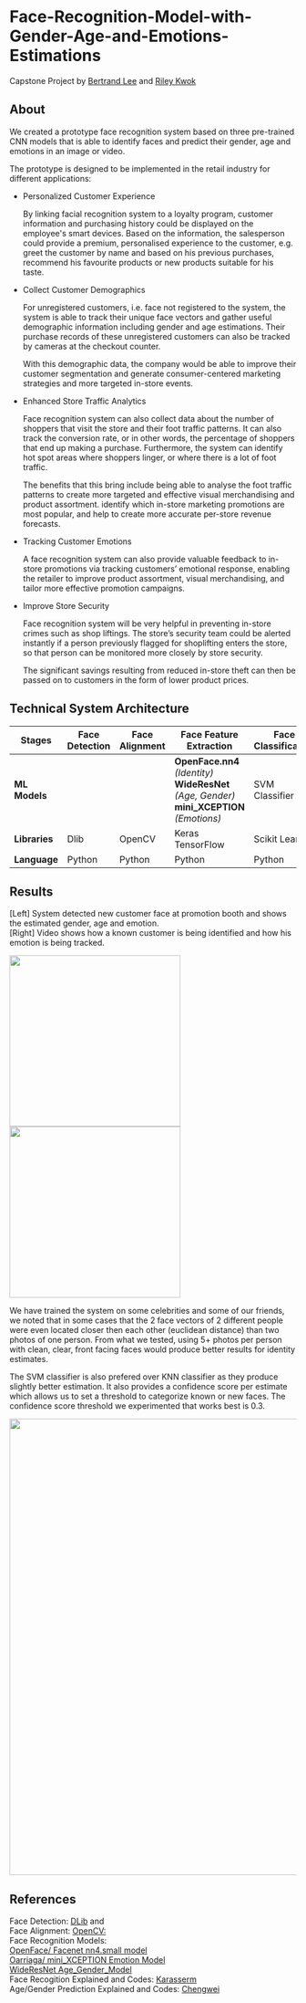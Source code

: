 # Face-Recognition-Model-with-Gender-Age-and-Emotions-Estimations
Capstone Project by [Bertrand Lee](https://github.com/bertrandlee) and [Riley Kwok](https://github.com/rileykwok)

## About

We created a prototype face recognition system based on three pre-trained CNN models that is able to identify faces and predict their gender, age and emotions in an image or video. 

The prototype is designed to be implemented in the retail industry for different applications:
- Personalized Customer Experience

   By linking facial recognition system to a loyalty program, customer information and purchasing history could be displayed on the employee's smart devices. Based on the information, the salesperson could provide a premium, personalised experience to the customer, e.g. greet the customer by name and based on his previous purchases, recommend his favourite products or new products suitable for his taste. 

- Collect Customer Demographics

   For unregistered customers, i.e. face not registered to the system, the system is able to track their unique face vectors and gather useful demographic information including gender and age estimations. Their purchase records of these unregistered customers can also be tracked by cameras at the checkout counter.

   With this demographic data, the company would be able to improve their customer segmentation and generate consumer-centered marketing strategies and more targeted in-store events.

- Enhanced Store Traffic Analytics

   Face recognition system can also collect data about the number of shoppers that visit the store and their foot traffic patterns. It can also track the conversion rate, or in other words, the percentage of shoppers that end up making a purchase. Furthermore, the system can identify hot spot areas where shoppers linger, or where there is a lot of foot traffic. 

   The benefits that this bring include being able to analyse the foot traffic patterns to create more targeted and effective visual merchandising and product assortment. identify which in-store marketing promotions are most popular, and help to create more accurate per-store revenue forecasts.

- Tracking Customer Emotions

   A face recognition system can also provide valuable feedback to in-store promotions via tracking customers’ emotional response, enabling the retailer to improve product assortment, visual merchandising, and tailor more effective promotion campaigns.

- Improve Store Security

   Face recognition system will be very helpful in preventing in-store crimes such as shop liftings. The store’s security team could be alerted instantly if a person previously flagged for shoplifting enters the store, so that person can be monitored more closely by store security.

   The significant savings resulting from reduced in-store theft can then be passed on to customers in the form of lower product prices.

## Technical System Architecture
| Stages| Face Detection | Face Alignment  |Face Feature <br>Extraction|Face Classification|
| --- |-------------| -----|-----|-----|
|**ML Models**|||**OpenFace.nn4** <br>*(Identity)*<br>**WideResNet**<br>*(Age, Gender)*<br>**mini_XCEPTION**<br>*(Emotions)* | SVM Classifier |
| **Libraries**| Dlib|OpenCV|Keras<br>TensorFlow |Scikit Learn |
|**Language**| Python|Python|Python|Python|

## Results
[Left] System detected new customer face at promotion booth and shows the estimated gender, age and emotion.
<br>[Right] Video shows how a known customer is being identified and how his emotion is being tracked. 

<img src="https://github.com/rileykwok/Face-Recognition-Model-with-Gender-Age-and-Emotions-Estimations/blob/master/img/promotion1.png" width="300" height="300">       <img src="https://github.com/rileykwok/Face-Recognition-Model-with-Gender-Age-and-Emotions-Estimations/blob/master/img/supermarket.gif" width="300">


We have trained the system on some celebrities and some of our friends, we noted that in some cases that the 2 face vectors of 2 different people were even located closer then each other (euclidean distance) than two photos of one person. From what we tested, using 5+ photos per person with clean, clear, front facing faces would produce better results for identity estimates. 

The SVM classifier is also prefered over KNN classifier as they produce slightly better estimation. It also provides a confidence score per estimate which allows us to set a threshold to categorize known or new faces. The confidence score threshold we experimented that works best is 0.3.

<img src="https://github.com/rileykwok/Face-Recognition-Model-with-Gender-Age-and-Emotions-Estimations/blob/master/img/pca.png" width="800">

## References
Face Detection: [DLib](http://dlib.net/) and
<br>Face Alignment: [OpenCV:](https://opencv.org/)
<br>Face Recognition Models: 
<br>[OpenFace/ Facenet nn4.small model](https://cmusatyalab.github.io/openface/models-and-accuracies/#model-definitions)
<br>[Oarriaga/ mini_XCEPTION Emotion Model](https://github.com/oarriaga/face_classification)
<br>[WideResNet Age_Gender_Model](https://www.dlology.com/blog/easy-real-time-gender-age-prediction-from-webcam-video-with-keras/)
<br>Face Recogition Explained and Codes: [Karasserm](http://krasserm.github.io/2018/02/07/deep-face-recognition/)
<br>Age/Gender Prediction Explained and Codes: [Chengwei](https://www.dlology.com/blog/easy-real-time-gender-age-prediction-from-webcam-video-with-keras/)
